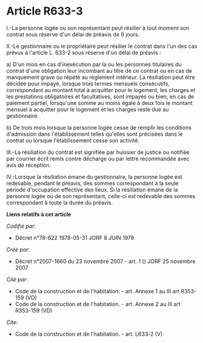# Article R633-3

I.-La personne logée ou son représentant peut résilier à tout moment son contrat sous réserve d'un délai de préavis de 8
jours. 

II.-Le gestionnaire ou le propriétaire peut résilier le contrat dans l'un des cas prévus à l'article L. 633-2 sous réserve
d'un délai de préavis : 

a) D'un mois en cas d'inexécution par la ou les personnes titulaires du contrat d'une obligation leur incombant au titre de
ce contrat ou en cas de manquement grave ou répété au règlement intérieur. La résiliation peut être décidée pour impayé,
lorsque trois termes mensuels consécutifs, correspondant au montant total à acquitter pour le logement, les charges et les
prestations obligatoires et facultatives, sont impayés ou bien, en cas de paiement partiel, lorsqu'une somme au moins égale à
deux fois le montant mensuel à acquitter pour le logement et les charges reste due au gestionnaire. 

b) De trois mois lorsque la personne logée cesse de remplir les conditions d'admission dans l'établissement telles qu'elles
sont précisées dans le contrat ou lorsque l'établissement cesse son activité. 

III.-La résiliation du contrat est signifiée par huissier de justice ou notifiée par courrier écrit remis contre décharge ou
par lettre recommandée avec avis de réception. 

IV.-Lorsque la résiliation émane du gestionnaire, la personne logée est redevable, pendant le préavis, des sommes
correspondant à la seule période d'occupation effective des lieux. Si la résiliation émane de la personne logée ou de son
représentant, celle-ci est redevable des sommes correspondant à toute la durée du préavis.

**Liens relatifs à cet article**

_Codifié par_:

  - Décret n°78-622 1978-05-31 JORF 8 JUIN 1978

_Créé par_:

  - Décret n°2007-1660 du 23 novembre 2007 - art. 1 () JORF 25 novembre 2007

_Cité par_:

  - Code de la construction et de l'habitation. - art. Annexe 1 au III art R353-159 (VD)
  - Code de la construction et de l'habitation. - art. Annexe 2 au III art R353-159 (VD)

_Cite_:

  - Code de la construction et de l'habitation. - art. L633-2 (V)
